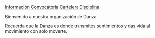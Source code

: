 [Información](Informacion.md) [Convocatoria](Convocatoria.md) [Cartelera](Cartelera.md) [Disciplina](Disciplina.md)

Bienvenido a nuestra organización de Danza.

Recuerda que la Danza es donde transmites sentimientos y das vida al movimiento con solo moverte.



